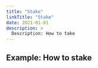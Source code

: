 ```yaml
---
title: "Stake"
linkTitle: "Stake"
date: 2021-01-01
description: >
  Description: How to take
---
```

## Example: How to stake